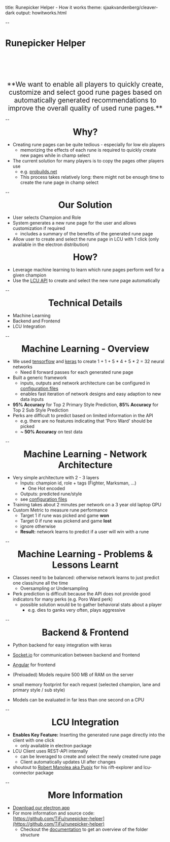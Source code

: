 title: Runepicker Helper - How it works
theme: sjaakvandenberg/cleaver-dark
output: howitworks.html

--

# Runepicker Helper

<div style="text-align:center; margin-top:100px; font-size:150%">
**We want to enable all players to quickly create, customize and select good 
rune pages based on automatically generated recommendations to improve the overall
quality of used rune pages.**
</div>

--

<div style="font-size: 200%; text-align:center"><b>Why?</b></div>


* Creating rune pages can be quite tedious - especially for low elo players
    * memorizing the effects of each rune is required to quickly create new pages while in champ select
* The current solution for many players is to copy the pages other players use
    * e.g. [probuilds.net](probuilds.net) 
    * This process takes relatively long: there might not be enough time to create the rune page in champ select

--

<div style="font-size: 200%; text-align:center"><b>Our Solution</b></div>

* User selects Champion and Role
* System generates a new rune page for the user and allows customization if required
    * includes a summary of the benefits of the generated rune page
* Allow user to create and select the rune page in LCU with 1 click (only available in the electron distribution)

<div style="font-size: 200%; text-align:center"><b>How?</b></div>

* Leverage machine learning to learn which rune pages perform well for a given champion
* Use the [LCU API](https://engineering.riotgames.com/news/architecture-league-client-update) to create and select the new rune page automatically

-- 

<div style="font-size: 200%; text-align:center"><b>Technical Details</b></div>

* Machine Learning
* Backend and Frontend
* LCU Integration

--

<div style="font-size: 200%; text-align:center"><b>Machine Learning - Overview</b></div>

* We used [tensorflow](https://www.tensorflow.org/) and [keras](https://keras.io/) to create 1 + 1 + 5 \* 4 + 5 \* 2 = 32 neural networks
    * Need 8 forward passes for each generated rune page 
* Built a generic framework
    * inputs, outputs and network architecture can be configured in [configuration files](https://github.com/TiFu/runepicker-helper/tree/master/ml/perks/netconfig)
    * enables fast iteration of network designs and easy adaption to new data inputs
* **95% Accuracy** for Top 2 Primary Style Prediction, **85% Accuracy** for Top 2 Sub Style Prediction
* Perks are difficult to predict based on limited information in the API
    * e.g. there are no features indicating that 'Poro Ward' should be picked
    * **~ 50% Accuracy** on test data

-- 

<div style="font-size: 200%; text-align:center"><b>Machine Learning - Network Architecture</b></div>

* Very simple architecture with 2 - 3 layers
    * Inputs: champion id, role + tags (Fighter, Marksman, ...)
        * One Hot encoded
    * Outputs: predicted rune/style
    * see [configuration files](https://github.com/TiFu/runepicker-helper/tree/master/ml/perks/netconfig)
* Training takes about 2 minutes per network on a 3 year old laptop GPU
* Custom Metric to measure rune performance 
    * Target 1 if rune was picked and game **won**
    * Target 0 if rune was pickend and game **lost**
    * ignore otherwise
    * **Result:** network learns to predict if a user will win with a rune

--

<div style="font-size: 200%; text-align:center"><b>Machine Learning - Problems & Lessons Learnt</b></div>

* Classes need to be balanced: otherwise network learns to just predict one class/rune all the time
    * Oversampling or Undersampling
* Perk prediction is difficult because the API does not provide good indicators for many perks (e.g. Poro Ward perk)
    * possible solution would be to gather behavioral stats about a player
        * e.g. dies to ganks very often, plays aggressive

--

<div style="font-size: 200%; text-align:center"><b>Backend & Frontend</b></div>

* Python backend for easy integration with keras
* [Socket.io](https://socket.io/) for communication between backend and frontend
* [Angular](https://angular.io/) for frontend


* (Preloaded) Models require 500 MB of RAM on the server
* small memory footprint for each request (selected champion, lane and primary style / sub style)
* Models can be evaluated in far less than one second on a CPU

--

<div style="font-size: 200%; text-align:center"><b>LCU Integration</b></div>

* **Enables Key Feature:** Inserting the generated rune page directly into the client with one click
    * only available in electron package
* LCU Client uses REST-API internally
    * can be leveraged to create and select the newly created rune page
    * Client automatically updates UI after changes
* shoutout to [Robert Manolea aka Pupix](https://github.com/Pupix) for his rift-explorer and lcu-connector package

--

<div style="font-size: 200%; text-align:center"><b>More Information</b></div>

* [Download our electron app](https://github.com/TiFu/runepicker-helper/releases)
* For more information and source code: [https://github.com/TiFu/runepicker-helper](https://github.com/TiFu/runepicker-helper)
    * Checkout the [documentation](https://github.com/TiFu/runepicker-helper/tree/master/documentation) 
      to get an overview of the folder structure
